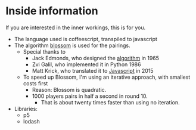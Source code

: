 # Inside information

If you are interested in the inner workings, this is for you.

* The language used is coffeescript, transpiled to javascript
* The algorithm [blossom](../js/blossom.js) is used for the pairings.
    * Special thanks to
        * Jack Edmonds, who designed the [algorithm](https://en.wikipedia.org/wiki/Blossom_algorithm) in 1965
        * Zvi Galil, who implemented it in Python 1986
        * Matt Krick, who translated it to [Javascript](https://github.com/mattkrick/EdmondsBlossom) in 2015
    * To speed up Blossom, I'm using an iterative approach, with smallest costs first
        * Reason: Blossom is quadratic.
        * 1000 players pairs in half a second in round 10.
            * That is about twenty times faster than using no iteration.
* Libraries:
    * p5
    * lodash
